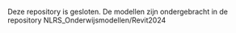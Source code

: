 Deze repository is gesloten. De modellen zijn ondergebracht in de repository NLRS_Onderwijsmodellen/Revit2024
